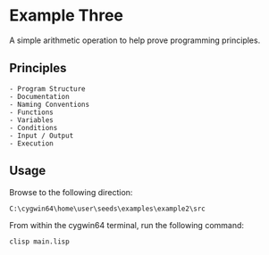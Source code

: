 # Example Three 

A simple arithmetic operation to help prove programming principles. 

## Principles 

    - Program Structure 
    - Documentation
    - Naming Conventions
    - Functions 
    - Variables 
    - Conditions
    - Input / Output 
    - Execution
    

## Usage

Browse to the following direction: 

```
C:\cygwin64\home\user\seeds\examples\example2\src
```

From within the cygwin64 terminal, run the following command: 

```
clisp main.lisp
```


